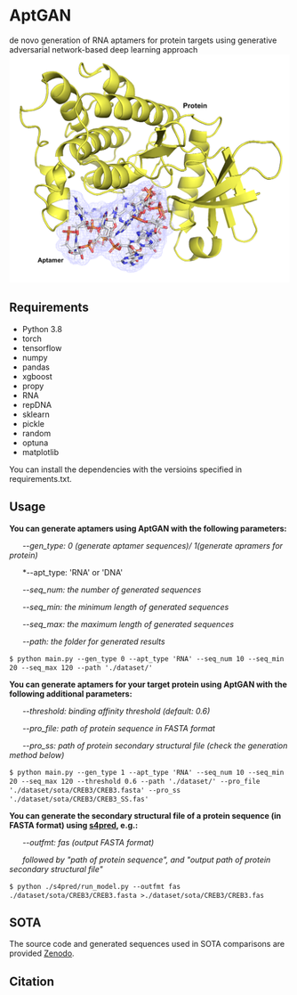 # AptGAN
de novo generation of RNA aptamers for protein targets using generative adversarial network-based deep learning approach
![title](title.png)

## Requirements
* Python 3.8
* torch
* tensorflow
* numpy
* pandas
* xgboost
* propy
* RNA
* repDNA
* sklearn
* pickle
* random
* optuna
* matplotlib

You can install the dependencies with the versioins specified in requirements.txt. 

## Usage
**You can generate aptamers using AptGAN with the following parameters:**

&nbsp;&nbsp;&nbsp;&nbsp;&nbsp;&nbsp;*--gen_type: 0 (generate aptamer sequences)/ 1(generate apramers for protein)*

&nbsp;&nbsp;&nbsp;&nbsp;&nbsp;&nbsp;*--apt_type: 'RNA' or 'DNA'

&nbsp;&nbsp;&nbsp;&nbsp;&nbsp;&nbsp;*--seq_num: the number of generated sequences*

&nbsp;&nbsp;&nbsp;&nbsp;&nbsp;&nbsp;*--seq_min: the minimum length of generated sequences*

&nbsp;&nbsp;&nbsp;&nbsp;&nbsp;&nbsp;*--seq_max: the maximum length of generated sequences*

&nbsp;&nbsp;&nbsp;&nbsp;&nbsp;&nbsp;*--path: the folder for generated results*

```
$ python main.py --gen_type 0 --apt_type 'RNA' --seq_num 10 --seq_min 20 --seq_max 120 --path './dataset/'
```

**You can generate aptamers for your target protein using AptGAN with the following additional parameters:**

&nbsp;&nbsp;&nbsp;&nbsp;&nbsp;&nbsp;*--threshold: binding affinity threshold (default: 0.6)*

&nbsp;&nbsp;&nbsp;&nbsp;&nbsp;&nbsp;*--pro_file: path of protein sequence in FASTA format*

&nbsp;&nbsp;&nbsp;&nbsp;&nbsp;&nbsp;*--pro_ss: path of protein secondary structural file (check the generation method below)*

```
$ python main.py --gen_type 1 --apt_type 'RNA' --seq_num 10 --seq_min 20 --seq_max 120 --threshold 0.6 --path './dataset/' --pro_file './dataset/sota/CREB3/CREB3.fasta' --pro_ss './dataset/sota/CREB3/CREB3_SS.fas'
```

**You can generate the secondary structural file of a protein sequence (in FASTA format) using [s4pred](https://github.com/psipred/s4pred), e.g.:**

&nbsp;&nbsp;&nbsp;&nbsp;&nbsp;&nbsp;*--outfmt: fas (output FASTA format)*

&nbsp;&nbsp;&nbsp;&nbsp;&nbsp;&nbsp;*followed by "path of protein sequence", and "output path of protein secondary structural file"*

```
$ python ./s4pred/run_model.py --outfmt fas ./dataset/sota/CREB3/CREB3.fasta >./dataset/sota/CREB3/CREB3.fas
```



## SOTA
The source code and generated sequences used in SOTA comparisons are provided [Zenodo](https://zenodo.org/records/14862169).



## Citation


